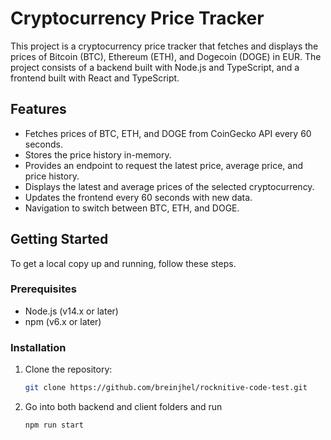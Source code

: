 # Cryptocurrency Price Tracker

This project is a cryptocurrency price tracker that fetches and displays the prices of Bitcoin (BTC), Ethereum (ETH), and Dogecoin (DOGE) in EUR. The project consists of a backend built with Node.js and TypeScript, and a frontend built with React and TypeScript.


## Features

- Fetches prices of BTC, ETH, and DOGE from CoinGecko API every 60 seconds.
- Stores the price history in-memory.
- Provides an endpoint to request the latest price, average price, and price history.
- Displays the latest and average prices of the selected cryptocurrency.
- Updates the frontend every 60 seconds with new data.
- Navigation to switch between BTC, ETH, and DOGE.

## Getting Started

To get a local copy up and running, follow these steps.

### Prerequisites

- Node.js (v14.x or later)
- npm (v6.x or later)

### Installation

1. Clone the repository:
   ```bash
   git clone https://github.com/breinjhel/rocknitive-code-test.git
   ```
2. Go into both backend and client folders and run
    ``` bash
    npm run start